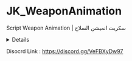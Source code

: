 # JK_WeaponAnimation
<p> Script Weapon Animation | سكربت انميشن السلاح </p>

<details>
https://www.youtube.com/watch?v=nZeVyjkG8f8
</details>

Disocrd Link : https://discord.gg/VeFBXyDw97
